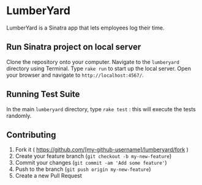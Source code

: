 # LumberYard

LumberYard is a Sinatra app that lets employees log their time.

## Run Sinatra project on local server

Clone the repository onto your computer. Navigate to the ````lumberyard```` directory using Terminal. Type ````rake run```` to start up the local server. Open your browser and navigate to ````http://localhost:4567/````.

## Running Test Suite

In the main ````lumberyard```` directory, type ````rake test```` : this will execute the tests randomly.

## Contributing

1. Fork it ( https://github.com/[my-github-username]/lumberyard/fork )
2. Create your feature branch (`git checkout -b my-new-feature`)
3. Commit your changes (`git commit -am 'Add some feature'`)
4. Push to the branch (`git push origin my-new-feature`)
5. Create a new Pull Request
